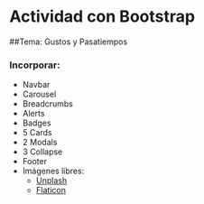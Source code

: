 # Actividad con Bootstrap

##Tema: Gustos y Pasatiempos

### Incorporar:
- Navbar
- Carousel
- Breadcrumbs
- Alerts
- Badges
- 5 Cards
- 2 Modals
- 3 Collapse
- Footer
- Imágenes libres:
  - [Unplash](https://unsplash.com/)
  - [Flaticon](https://www.flaticon.es/)

